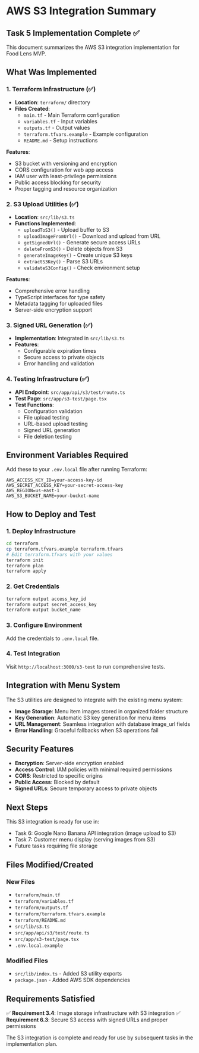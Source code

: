 # AWS S3 Integration Summary

## Task 5 Implementation Complete ✅

This document summarizes the AWS S3 integration implementation for Food Lens MVP.

## What Was Implemented

### 1. Terraform Infrastructure (✅)
- **Location**: `terraform/` directory
- **Files Created**:
  - `main.tf` - Main Terraform configuration
  - `variables.tf` - Input variables
  - `outputs.tf` - Output values
  - `terraform.tfvars.example` - Example configuration
  - `README.md` - Setup instructions

**Features**:
- S3 bucket with versioning and encryption
- CORS configuration for web app access
- IAM user with least-privilege permissions
- Public access blocking for security
- Proper tagging and resource organization

### 2. S3 Upload Utilities (✅)
- **Location**: `src/lib/s3.ts`
- **Functions Implemented**:
  - `uploadToS3()` - Upload buffer to S3
  - `uploadImageFromUrl()` - Download and upload from URL
  - `getSignedUrl()` - Generate secure access URLs
  - `deleteFromS3()` - Delete objects from S3
  - `generateImageKey()` - Create unique S3 keys
  - `extractS3Key()` - Parse S3 URLs
  - `validateS3Config()` - Check environment setup

**Features**:
- Comprehensive error handling
- TypeScript interfaces for type safety
- Metadata tagging for uploaded files
- Server-side encryption support

### 3. Signed URL Generation (✅)
- **Implementation**: Integrated in `src/lib/s3.ts`
- **Features**:
  - Configurable expiration times
  - Secure access to private objects
  - Error handling and validation

### 4. Testing Infrastructure (✅)
- **API Endpoint**: `src/app/api/s3/test/route.ts`
- **Test Page**: `src/app/s3-test/page.tsx`
- **Test Functions**:
  - Configuration validation
  - File upload testing
  - URL-based upload testing
  - Signed URL generation
  - File deletion testing

## Environment Variables Required

Add these to your `.env.local` file after running Terraform:

```env
AWS_ACCESS_KEY_ID=your-access-key-id
AWS_SECRET_ACCESS_KEY=your-secret-access-key
AWS_REGION=us-east-1
AWS_S3_BUCKET_NAME=your-bucket-name
```

## How to Deploy and Test

### 1. Deploy Infrastructure
```bash
cd terraform
cp terraform.tfvars.example terraform.tfvars
# Edit terraform.tfvars with your values
terraform init
terraform plan
terraform apply
```

### 2. Get Credentials
```bash
terraform output access_key_id
terraform output secret_access_key
terraform output bucket_name
```

### 3. Configure Environment
Add the credentials to `.env.local` file.

### 4. Test Integration
Visit `http://localhost:3000/s3-test` to run comprehensive tests.

## Integration with Menu System

The S3 utilities are designed to integrate with the existing menu system:

- **Image Storage**: Menu item images stored in organized folder structure
- **Key Generation**: Automatic S3 key generation for menu items
- **URL Management**: Seamless integration with database image_url fields
- **Error Handling**: Graceful fallbacks when S3 operations fail

## Security Features

- **Encryption**: Server-side encryption enabled
- **Access Control**: IAM policies with minimal required permissions
- **CORS**: Restricted to specific origins
- **Public Access**: Blocked by default
- **Signed URLs**: Secure temporary access to private objects

## Next Steps

This S3 integration is ready for use in:
- Task 6: Google Nano Banana API integration (image upload to S3)
- Task 7: Customer menu display (serving images from S3)
- Future tasks requiring file storage

## Files Modified/Created

### New Files
- `terraform/main.tf`
- `terraform/variables.tf`
- `terraform/outputs.tf`
- `terraform/terraform.tfvars.example`
- `terraform/README.md`
- `src/lib/s3.ts`
- `src/app/api/s3/test/route.ts`
- `src/app/s3-test/page.tsx`
- `.env.local.example`

### Modified Files
- `src/lib/index.ts` - Added S3 utility exports
- `package.json` - Added AWS SDK dependencies

## Requirements Satisfied

✅ **Requirement 3.4**: Image storage infrastructure with S3 integration
✅ **Requirement 6.3**: Secure S3 access with signed URLs and proper permissions

The S3 integration is complete and ready for use by subsequent tasks in the implementation plan.